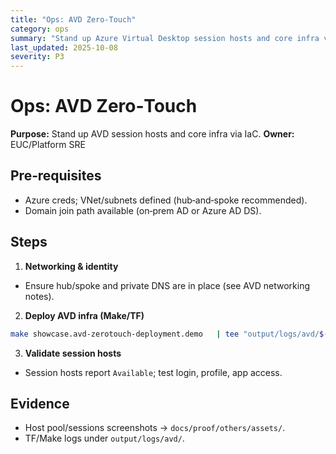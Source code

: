 ```yaml
---
title: "Ops: AVD Zero-Touch"
category: ops
summary: "Stand up Azure Virtual Desktop session hosts and core infra via IaC."
last_updated: 2025-10-08
severity: P3
---
```


# Ops: AVD Zero‑Touch

**Purpose:** Stand up AVD session hosts and core infra via IaC.
**Owner:** EUC/Platform SRE

## Pre‑requisites
- Azure creds; VNet/subnets defined (hub‑and‑spoke recommended).
- Domain join path available (on‑prem AD or Azure AD DS).

## Steps

1) **Networking & identity**
- Ensure hub/spoke and private DNS are in place (see AVD networking notes).

2) **Deploy AVD infra (Make/TF)**
```bash
make showcase.avd-zerotouch-deployment.demo   | tee "output/logs/avd/$(date -Iseconds)_demo.log"
```

3) **Validate session hosts**
- Session hosts report `Available`; test login, profile, app access.

## Evidence
- Host pool/sessions screenshots → `docs/proof/others/assets/`.
- TF/Make logs under `output/logs/avd/`.

